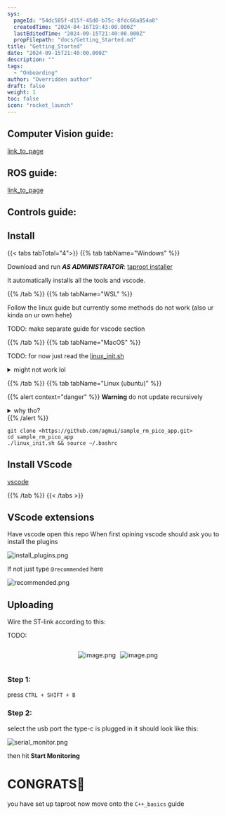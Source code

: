 ```yaml
---
sys:
  pageId: "54dc585f-d15f-45d0-b75c-8fdc66a854a8"
  createdTime: "2024-04-16T19:43:00.000Z"
  lastEditedTime: "2024-09-15T21:40:00.000Z"
  propFilepath: "docs/Getting_Started.md"
title: "Getting_Started"
date: "2024-09-15T21:40:00.000Z"
description: ""
tags:
  - "Onboarding"
author: "Overridden author"
draft: false
weight: 1
toc: false
icon: "rocket_launch"
---
```


## Computer Vision guide:

[link_to_page](86d45bc0-388b-4d26-8848-44f255f73d0e)

## ROS guide:

[link_to_page](3c76c1de-ec8f-46d6-8b0a-294005edc2d5)

## Controls guide:

## Install

{{< tabs tabTotal="4">}}
{{% tab tabName="Windows" %}}

Download and run _**AS ADMINISTRATOR**_: [taproot installer](https://github.com/Thornbots/TeachingFreshies/releases/tag/1.0)

It automatically installs all the tools and vscode.

{{% /tab %}}
{{% tab tabName="WSL" %}}

Follow the linux guide but currently some methods do not work (also ur kinda on ur own hehe)

TODO: make separate guide for vscode section

{{% /tab %}}
{{% tab tabName="MacOS" %}}

TODO: for now just read the [linux_init.sh](https://github.com/agmui/sample_rm_pico_app/blob/main/linux_init.sh)

<details>
<summary>might not work lol</summary>

`brew install libusb pkg-config`

Next install: [vscode](https://code.visualstudio.com/Download)

</details>

{{% /tab %}}
{{% tab tabName="Linux (ubuntu)" %}}

{{% alert context="danger" %}}
**Warning** do not update recursively
<details>
<summary>why tho?</summary>
There are some submodules that may go on for a while (like tinyusb) and I highly
recommend you don't need to get them.
If you want to see what submodules I update just look in `linux_init.sh`
</details>
{{% /alert %}}

```shell
git clone <https://github.com/agmui/sample_rm_pico_app.git>
cd sample_rm_pico_app
./linux_init.sh && source ~/.bashrc
```

## Install VScode

[vscode](https://code.visualstudio.com/Download)

{{% /tab %}}
{{< /tabs >}}

## VScode extensions

Have vscode open this repo
When first opining vscode should ask you to install the plugins

![install_plugins.png](https://prod-files-secure.s3.us-west-2.amazonaws.com/d518164a-d88e-44d1-a4ee-3adb3bd8bce0/89bd30f0-1825-4e77-867b-0a41ce370880/install_plugins.png?X-Amz-Algorithm=AWS4-HMAC-SHA256&X-Amz-Content-Sha256=UNSIGNED-PAYLOAD&X-Amz-Credential=ASIAZI2LB466VYN26HRA%2F20250426%2Fus-west-2%2Fs3%2Faws4_request&X-Amz-Date=20250426T090751Z&X-Amz-Expires=3600&X-Amz-Security-Token=IQoJb3JpZ2luX2VjEKf%2F%2F%2F%2F%2F%2F%2F%2F%2F%2FwEaCXVzLXdlc3QtMiJGMEQCIHUa9nFP8QaABV9GmlKCMn%2FoqdN4T503VmV0juxRidzDAiAlXFjPzrB%2B1ZCoajbnvV%2BseGzl9pVo2f2IUrH6v9Rpnir%2FAwhAEAAaDDYzNzQyMzE4MzgwNSIMtFY2V%2FDkx5U7n4S0KtwDtbi2BsXR5nWp0NMy8pdLlbzG2NvJ23YaQwCKtrbwMZpstWsYFrYEaaAWEwG%2FKJiQJtpJZGlj%2B5uDZ5%2F1S1VFR1kKB0NZSftyFf9mUM69U87i8CQJONEHnR780smXuF%2FFOSZPfPl9tzsfVlTQIHWpIB57O1uCDor03PjDWOL4YXgllQosrGfpPVSaO%2FvO1hYg4kfuVUyw5oUvqVk5CYJLQKFPGw51hG8P0GZKKiz1nB1P6JXBgbc18LMkGnydDEq5CJUe4Hjm4WrxAfTpvvrsDRSNdMkExeQirm8fu4vIzxuJ%2FicNAf9iMpS5lk81rRL2S0MqXkfXUTeTLuebQZXZmKNInRv8kNUDcbCSHZdsCaqC1aUMAyl6vPX5rD5reHIqsbsPqZObHkAxA%2FMmb86gCXlKOAX1ImcIENyJFHdcEZ3C7YdO6dD%2FipLpSwhPSDz4q31wInhhMQRpXIkEa3pBEwI0tXgjHfJfUY9kb839AGN7qVwQlS2Tc8FDZPQ%2FfcSdmSy5T4V4PhzJn5Ud3K23SoEW7ludCAfwwfOrmx6DblhFUZk3Mdl8JR2j3sIjuzZ4wrhU2pFlHPISkL%2FngYX4boxWpACC8Lieoci1MyTNOclyyu3VRtHBDBkJXnMwtYSywAY6pgHrF5DIlFxIJ9N2LH96EABuR88cnfyxQE1kCtLRn9HQPNxuCQ7ld7ygfbGCaNPLhN19d7R9Notl5jhUSFRaJPmd7sZY%2FiKayKQHmnmGm%2BxAOTL9Mj%2BimF7wSQFRhQ%2BpdOBl%2BL1nydfQXLh1lSiO4QoL9qlwrCRIShVkpsvBgaf11gDu1tVGcXAn3649ViN6PDc5t0%2FH6abVvgtFe%2BxVOOPaFlfiGRR%2B&X-Amz-Signature=7ecd2f3d419474a9248ebb9d8a189c14366ea4cabd6e87e6451b34d1e474c807&X-Amz-SignedHeaders=host&x-id=GetObject)

If not just type `@recommended` here  

![recommended.png](https://prod-files-secure.s3.us-west-2.amazonaws.com/d518164a-d88e-44d1-a4ee-3adb3bd8bce0/61e661e9-5d85-4dfc-be0d-8d2097a5e793/recommended.png?X-Amz-Algorithm=AWS4-HMAC-SHA256&X-Amz-Content-Sha256=UNSIGNED-PAYLOAD&X-Amz-Credential=ASIAZI2LB466VYN26HRA%2F20250426%2Fus-west-2%2Fs3%2Faws4_request&X-Amz-Date=20250426T090751Z&X-Amz-Expires=3600&X-Amz-Security-Token=IQoJb3JpZ2luX2VjEKf%2F%2F%2F%2F%2F%2F%2F%2F%2F%2FwEaCXVzLXdlc3QtMiJGMEQCIHUa9nFP8QaABV9GmlKCMn%2FoqdN4T503VmV0juxRidzDAiAlXFjPzrB%2B1ZCoajbnvV%2BseGzl9pVo2f2IUrH6v9Rpnir%2FAwhAEAAaDDYzNzQyMzE4MzgwNSIMtFY2V%2FDkx5U7n4S0KtwDtbi2BsXR5nWp0NMy8pdLlbzG2NvJ23YaQwCKtrbwMZpstWsYFrYEaaAWEwG%2FKJiQJtpJZGlj%2B5uDZ5%2F1S1VFR1kKB0NZSftyFf9mUM69U87i8CQJONEHnR780smXuF%2FFOSZPfPl9tzsfVlTQIHWpIB57O1uCDor03PjDWOL4YXgllQosrGfpPVSaO%2FvO1hYg4kfuVUyw5oUvqVk5CYJLQKFPGw51hG8P0GZKKiz1nB1P6JXBgbc18LMkGnydDEq5CJUe4Hjm4WrxAfTpvvrsDRSNdMkExeQirm8fu4vIzxuJ%2FicNAf9iMpS5lk81rRL2S0MqXkfXUTeTLuebQZXZmKNInRv8kNUDcbCSHZdsCaqC1aUMAyl6vPX5rD5reHIqsbsPqZObHkAxA%2FMmb86gCXlKOAX1ImcIENyJFHdcEZ3C7YdO6dD%2FipLpSwhPSDz4q31wInhhMQRpXIkEa3pBEwI0tXgjHfJfUY9kb839AGN7qVwQlS2Tc8FDZPQ%2FfcSdmSy5T4V4PhzJn5Ud3K23SoEW7ludCAfwwfOrmx6DblhFUZk3Mdl8JR2j3sIjuzZ4wrhU2pFlHPISkL%2FngYX4boxWpACC8Lieoci1MyTNOclyyu3VRtHBDBkJXnMwtYSywAY6pgHrF5DIlFxIJ9N2LH96EABuR88cnfyxQE1kCtLRn9HQPNxuCQ7ld7ygfbGCaNPLhN19d7R9Notl5jhUSFRaJPmd7sZY%2FiKayKQHmnmGm%2BxAOTL9Mj%2BimF7wSQFRhQ%2BpdOBl%2BL1nydfQXLh1lSiO4QoL9qlwrCRIShVkpsvBgaf11gDu1tVGcXAn3649ViN6PDc5t0%2FH6abVvgtFe%2BxVOOPaFlfiGRR%2B&X-Amz-Signature=5540ef32404c5e26becb04c901877b027078d21be0393154d573b657938c0daf&X-Amz-SignedHeaders=host&x-id=GetObject)

## Uploading

Wire the ST-link according to this:

TODO:

<div style="display: flex;flex-direction: row; column-gap:10px; max-width: 630px;justify-content: center;">
<div>

![image.png](https://prod-files-secure.s3.us-west-2.amazonaws.com/d518164a-d88e-44d1-a4ee-3adb3bd8bce0/210ecb78-1116-4d7b-b9b7-2292f66fa2c2/image.png?X-Amz-Algorithm=AWS4-HMAC-SHA256&X-Amz-Content-Sha256=UNSIGNED-PAYLOAD&X-Amz-Credential=ASIAZI2LB466XA3SGPIM%2F20250426%2Fus-west-2%2Fs3%2Faws4_request&X-Amz-Date=20250426T090753Z&X-Amz-Expires=3600&X-Amz-Security-Token=IQoJb3JpZ2luX2VjEKf%2F%2F%2F%2F%2F%2F%2F%2F%2F%2FwEaCXVzLXdlc3QtMiJIMEYCIQC3FaD2SnL%2FhkdGpv2E2xU%2BxhrGS%2BfglX1lzf3crY4FjQIhANt3IgR0JFronLs2n5DMjSSeaAKETaY0kX37XpWGtdoIKv8DCEAQABoMNjM3NDIzMTgzODA1Igz6L5JexCSagOpEgVEq3AOhBI05bbhtoRyZ4jRaAvc%2F4ZU4TM8GO78ED645cquT%2FJqjzFbxI%2FcDCHRvbj7NT2wSqb%2BdVuUQS67pskxjBlY0%2F9b5VvXGPUd3ezUBqfBLrT3PI%2BOaUWcsPXUxtNSPGtiaP8A65GTgYmT8YX%2Bd0byPsWOyvCLjwr5kjOicIHq23SRFclIa9RHZWieJiju5g1gsg7KrYVG1CVTchC3yZ0M57ViGOAqQPF8CRT7K7rfWQPQeuqOwDUjJpyS%2FLjAppp4x%2BWjeicvhqcBv2jCqBEQkQ1uT%2BngFWYlQ6kfqrWsVEmQZRaF229iFcTCFItkQvp%2BQut%2Fr9TDyQW6Tay3gpGPaTrtdHJgXaQvtGHDt39CBdsgwjL1z2qS2zYO%2FhRWmkiTacO6VpUX3NHHb0BUai3lXOS8SbIZLGW1ZCDklmSPRHckV6EQhD0kMFnrPzBsh9QDBA0KIKmvUPp9LoXG82B3moppBn5aqmtocGP4eLt2bAJhoIGQ8Uzrum0IKG%2FXQyN%2BI%2FqNKIf2w%2Fn8xgWixYhYBiOG1CIyBWtzd2Ktc4FAPMyoR3VHgT3NCuAq31FUM8AEJ9qtFd0d%2FaoDQBaGM%2Bl2DVa9%2Fy7iV7shM18jcI9ZWKrBVkPDWWJCJ9J8TIzCchLLABjqkAdh%2BX122zt9PFF4RQEUrSF%2FDh%2Bb%2FDyy4JL3h9JZRZB%2Fb%2BboLgmukEUyU3zBpje%2BXF1qjc0RvZIH2VmJ0yzWoMhJ9LwC4DRrWb%2BIIlN8sRiPF2vEfy2Sq2Da7mPdbP0IeeyWRxsX%2BJRg0eONOLgW7cq6q3PndS2WOVkdftF2I%2BCB%2Bniz6ClyIi0NnyD7XYrGlglsSrkhlOqtsE2zwokrrHOzZXR1k&X-Amz-Signature=77fca08ef865dc586a07464a2b746f266baf3f5e308986ecb54819584f835794&X-Amz-SignedHeaders=host&x-id=GetObject)

</div>
<div>

![image.png](https://prod-files-secure.s3.us-west-2.amazonaws.com/d518164a-d88e-44d1-a4ee-3adb3bd8bce0/33a0fd0f-8ca6-4a86-8e09-26e95ded1fff/image.png?X-Amz-Algorithm=AWS4-HMAC-SHA256&X-Amz-Content-Sha256=UNSIGNED-PAYLOAD&X-Amz-Credential=ASIAZI2LB466SM55CMCM%2F20250426%2Fus-west-2%2Fs3%2Faws4_request&X-Amz-Date=20250426T090753Z&X-Amz-Expires=3600&X-Amz-Security-Token=IQoJb3JpZ2luX2VjEKf%2F%2F%2F%2F%2F%2F%2F%2F%2F%2FwEaCXVzLXdlc3QtMiJGMEQCIHJiPpD6zxAm4Bv2StvLcy6EeaxIuaOUnzwKjJeuzRW7AiBaRC%2BGLGvJAEVET%2BY9pvwf%2BELqSRM12ZtUW1AFwiMZmCr%2FAwhAEAAaDDYzNzQyMzE4MzgwNSIM1uR7ERUdl6MExJFPKtwD%2B4tDx8EGalsjLory6SYVhNV82DRtlI0IFohIUFwe%2BUIAkw6o%2B%2BRX%2FJ2tnnDIIYS2Jq1uYunPa8poEdq1e8Rz0Qd0gO%2FEDNY3CSyvmxBXOAl6cSqIHRqh%2Fwt8iMel1FcIhROU4fd05PX8oZqQhQ%2B504Jb%2BhyjkAWzPSbIH0X70vG6ldNjMD6tn73DicE9yqtpacK9Sb4X8Wb7rTob7RWdXiI2I%2BPOnrIJVVCvj3ug2nz9%2BIxy3JzB884NMdXowQSUAQNFGg7lzDXcs%2F2xywYtY%2BJ%2FlFch0ZHZqAXGcQ4jtGbu7ks%2FPPQiI3vWo3QDAc6Kfgn6NHYliuqQMfY5nHB5iuxIVM1374t2ijMUv%2BK9fkBz%2FnzewZ827CCHYUeoYxdORXJb8Jg%2Br1uKInZTAEUGpDMRszxHb%2BQ94nXAjyM10R0Umg2Cm1Jo7CKVt8%2BbP8rOdQyLZiK4SiT6HVckI%2FlPPHJg7AudVEg%2FNvHd7o9mWQ9iC4ml78sOiXmyPe%2BtvNr4mbX%2FdXFruwuOQXAGPBqLzdBh5H45WucObjuvNjfGw3A%2FHK0HQQS58fZ1lbwndnCv7%2FXWvmLfzG03llxl5nTAKObCtbxKwD2Ia8JNdp8qaJ5hb6RUenlVwdNtpjswxYSywAY6pgHO1IIS9S7%2BLK9GCOSarIGF4DkSVXOOqglooyOYij9Ft%2BX9oPrk3s5jrsObpYYyET%2FItWJ%2BHGpuEdNzZRNCCVs4cQQmTet73taMSG7SHlyXtMgFhAs5TzJptpBLwVDoDth5Zvy2I0m3IeWHV%2FXTmaOMuMdzPJCVDdmRMV5frk%2Fu58fYYxuDQStqExkP5BeEyNBdq4KhamlP12FxDK0Jza%2FQRJLA1tSy&X-Amz-Signature=ab21e494a6705a1988591b52fff531f525bb7707da252333972d8022e48ea772&X-Amz-SignedHeaders=host&x-id=GetObject)

</div>
</div>

### Step 1:

press `CTRL + SHIFT + B`

### Step 2:

select the usb port the type-c is plugged in it should look like this:

![serial_monitor.png](https://prod-files-secure.s3.us-west-2.amazonaws.com/d518164a-d88e-44d1-a4ee-3adb3bd8bce0/f03f4774-05d4-4393-b6a0-d5efb6d315ab/serial_monitor.png?X-Amz-Algorithm=AWS4-HMAC-SHA256&X-Amz-Content-Sha256=UNSIGNED-PAYLOAD&X-Amz-Credential=ASIAZI2LB466VYN26HRA%2F20250426%2Fus-west-2%2Fs3%2Faws4_request&X-Amz-Date=20250426T090751Z&X-Amz-Expires=3600&X-Amz-Security-Token=IQoJb3JpZ2luX2VjEKf%2F%2F%2F%2F%2F%2F%2F%2F%2F%2FwEaCXVzLXdlc3QtMiJGMEQCIHUa9nFP8QaABV9GmlKCMn%2FoqdN4T503VmV0juxRidzDAiAlXFjPzrB%2B1ZCoajbnvV%2BseGzl9pVo2f2IUrH6v9Rpnir%2FAwhAEAAaDDYzNzQyMzE4MzgwNSIMtFY2V%2FDkx5U7n4S0KtwDtbi2BsXR5nWp0NMy8pdLlbzG2NvJ23YaQwCKtrbwMZpstWsYFrYEaaAWEwG%2FKJiQJtpJZGlj%2B5uDZ5%2F1S1VFR1kKB0NZSftyFf9mUM69U87i8CQJONEHnR780smXuF%2FFOSZPfPl9tzsfVlTQIHWpIB57O1uCDor03PjDWOL4YXgllQosrGfpPVSaO%2FvO1hYg4kfuVUyw5oUvqVk5CYJLQKFPGw51hG8P0GZKKiz1nB1P6JXBgbc18LMkGnydDEq5CJUe4Hjm4WrxAfTpvvrsDRSNdMkExeQirm8fu4vIzxuJ%2FicNAf9iMpS5lk81rRL2S0MqXkfXUTeTLuebQZXZmKNInRv8kNUDcbCSHZdsCaqC1aUMAyl6vPX5rD5reHIqsbsPqZObHkAxA%2FMmb86gCXlKOAX1ImcIENyJFHdcEZ3C7YdO6dD%2FipLpSwhPSDz4q31wInhhMQRpXIkEa3pBEwI0tXgjHfJfUY9kb839AGN7qVwQlS2Tc8FDZPQ%2FfcSdmSy5T4V4PhzJn5Ud3K23SoEW7ludCAfwwfOrmx6DblhFUZk3Mdl8JR2j3sIjuzZ4wrhU2pFlHPISkL%2FngYX4boxWpACC8Lieoci1MyTNOclyyu3VRtHBDBkJXnMwtYSywAY6pgHrF5DIlFxIJ9N2LH96EABuR88cnfyxQE1kCtLRn9HQPNxuCQ7ld7ygfbGCaNPLhN19d7R9Notl5jhUSFRaJPmd7sZY%2FiKayKQHmnmGm%2BxAOTL9Mj%2BimF7wSQFRhQ%2BpdOBl%2BL1nydfQXLh1lSiO4QoL9qlwrCRIShVkpsvBgaf11gDu1tVGcXAn3649ViN6PDc5t0%2FH6abVvgtFe%2BxVOOPaFlfiGRR%2B&X-Amz-Signature=73964b2791b5f911cafa614b47f69b857cb5a17b6031a78ca091ec4ec4e998ec&X-Amz-SignedHeaders=host&x-id=GetObject)

then hit **Start Monitoring**

# CONGRATS🎉

you have set up taproot now move onto the `C++_basics` guide
